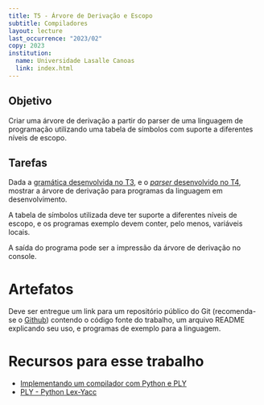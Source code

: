 ```yaml
---
title: T5 - Árvore de Derivação e Escopo
subtitle: Compiladores
layout: lecture
last_occurrence: "2023/02"
copy: 2023
institution:
  name: Universidade Lasalle Canoas
  link: index.html
---
```


## Objetivo

Criar uma árvore de derivação a partir do parser de uma linguagem de programação utilizando uma tabela de símbolos com suporte a diferentes níveis de escopo.

## Tarefas

Dada a [gramática desenvolvida no T3](trabalho-03), e o [_parser_ desenvolvido no T4](trabalho-04), mostrar a árvore de derivação para programas da linguagem em desenvolvimento.

A tabela de símbolos utilizada deve ter suporte a diferentes níveis de escopo, e os programas exemplo devem conter, pelo menos, variáveis locais.

A saída do programa pode ser a impressão da árvore de derivação no console.

# Artefatos

Deve ser entregue um link para um repositório público do Git (recomenda-se o [Github](https://github.com)) contendo o código fonte do trabalho, um arquivo README explicando seu uso, e programas de exemplo para a linguagem.


# Recursos para esse trabalho

* [Implementando um compilador com Python e PLY](teaching/lasalle/compilers/python_ply_compiler.html)
* [PLY - Python Lex-Yacc](https://ply.readthedocs.io/en/latest/index.html)


